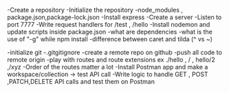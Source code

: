 -Create a repository
-Initialize the repository
-node_modules , package.json,package-lock.json
-Install express
-Create a server
-Listen to port 7777
-Write request handlers for /test , /hello
-Install nodemon and update scripts inside package.json
-what are dependencies
-what is the use of "-g" while npm install
-difference between caret and tilda (^ vs ~) 



-initialize git
-.gitgitignore
-create a remote repo on github
-push all code to remote origin
-play with routes and route extensions ex ./hello , / , hello/2 ,/xyz
-Order of the routes matter a lot
-Install Postman app and make a workspace/collection -> test API call
-Write logic to handle GET , POST ,PATCH,DELETE API calls and test them on Postman